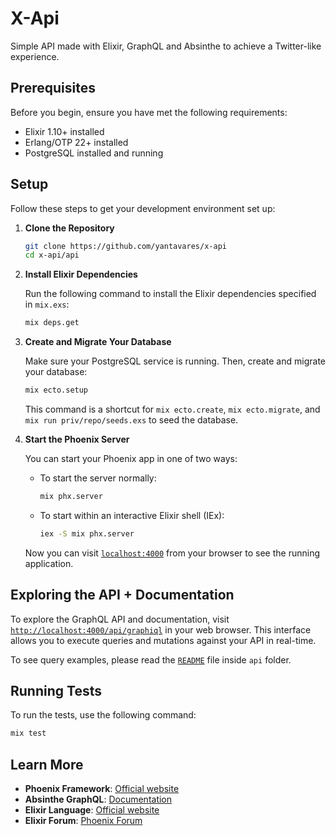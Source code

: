 # X-Api

Simple API made with Elixir, GraphQL and Absinthe to achieve a Twitter-like experience.

## Prerequisites

Before you begin, ensure you have met the following requirements:

- Elixir 1.10+ installed
- Erlang/OTP 22+ installed
- PostgreSQL installed and running

## Setup

Follow these steps to get your development environment set up:

1. **Clone the Repository**

   ```bash
   git clone https://github.com/yantavares/x-api
   cd x-api/api
   ```

2. **Install Elixir Dependencies**

   Run the following command to install the Elixir dependencies specified in `mix.exs`:

   ```bash
   mix deps.get
   ```

3. **Create and Migrate Your Database**

   Make sure your PostgreSQL service is running. Then, create and migrate your database:

   ```bash
   mix ecto.setup
   ```

   This command is a shortcut for `mix ecto.create`, `mix ecto.migrate`, and `mix run priv/repo/seeds.exs` to seed the database.

4. **Start the Phoenix Server**

   You can start your Phoenix app in one of two ways:

   - To start the server normally:

     ```bash
     mix phx.server
     ```

   - To start within an interactive Elixir shell (IEx):

     ```bash
     iex -S mix phx.server
     ```

   Now you can visit [`localhost:4000`](http://localhost:4000) from your browser to see the running application.

## Exploring the API + Documentation

To explore the GraphQL API and documentation, visit [`http://localhost:4000/api/graphiql`](http://localhost:4000/api/graphiql) in your web browser. This interface allows you to execute queries and mutations against your API in real-time.

To see query examples, please read the [`README`](api/README.md) file inside `api` folder.

## Running Tests

To run the tests, use the following command:

```bash
mix test
```

## Learn More

- **Phoenix Framework**: [Official website](https://www.phoenixframework.org/)
- **Absinthe GraphQL**: [Documentation](https://hexdocs.pm/absinthe)
- **Elixir Language**: [Official website](https://elixir-lang.org/)
- **Elixir Forum**: [Phoenix Forum](https://elixirforum.com/c/phoenix-forum)
